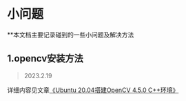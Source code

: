 # 小问题

**本文档主要记录碰到的一些小问题及解决方法

## 1.opencv安装方法
> 2023.2.19

详细内容见文章[《Ubuntu 20.04搭建OpenCV 4.5.0 C++环境》](https://blog.csdn.net/weixin_44796670/article/details/115900538)
